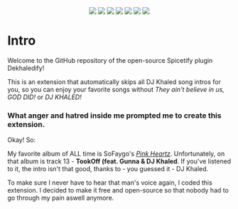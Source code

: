 <p align="center">
  <img src="https://github.com/user-attachments/assets/ee0d9458-6818-415f-a2f0-de04ed530e3a">
  <img src="https://img.shields.io/badge/DJ_Khaled-Fatass-violet">
  <img src="https://img.shields.io/github/license/zekticezy/dekhaledify">
  <img src="https://img.shields.io/github/commit-activity/w/zekticezy/dekhaledify">
  <img src="https://img.shields.io/github/issues/zekticezy/dekhaledify">
  <img src="https://img.shields.io/github/v/release/zekticezy/dekhaledify">
  <img src="https://img.shields.io/github/contributors/zekticezy/dekhaledify">
  

</p>

# Intro
Welcome to the GitHub repository of the open-source Spicetify plugin Dekhaledify! 

This is an extension that automatically skips all DJ Khaled song intros for you, so you can enjoy your favorite songs without *They ain't believe in us, GOD DID!* or *DJ KHALED!*

### What anger and hatred inside me prompted me to create this extension.
Okay! So:

My favorite album of ALL time is SoFaygo's [*Pink Heartz*](https://open.spotify.com/album/1POWgdYTzfFt9rhKlXFwsU). Unfortunately, on that album is track 13 - **TookOff (feat. Gunna & DJ Khaled**. If you've listened to it, the intro isn't that good, thanks to - you guessed it - DJ Khaled.

To make sure I never have to hear that man's voice again, I coded this extension. I decided to make it free and open-source so that nobody had to go through my pain aswell anymore.
